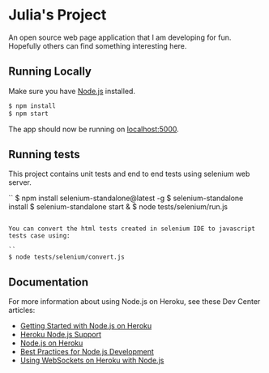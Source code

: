# Julia's Project

An open source web page application that I am developing for fun. Hopefully others can
find something interesting here.


## Running Locally

Make sure you have [Node.js](http://nodejs.org/) installed.

```sh
$ npm install
$ npm start
```

The app should now be running on [localhost:5000](http://localhost:5000/).

## Running tests

This project contains unit tests and end to end tests using selenium web server.

``
$ npm install selenium-standalone@latest -g
$ selenium-standalone install
$ selenium-standalone start &
$ node tests/selenium/run.js
````

You can convert the html tests created in selenium IDE to javascript tests case using:

``
$ node tests/selenium/convert.js
````

## Documentation

For more information about using Node.js on Heroku, see these Dev Center articles:

- [Getting Started with Node.js on Heroku](https://devcenter.heroku.com/articles/getting-started-with-nodejs)
- [Heroku Node.js Support](https://devcenter.heroku.com/articles/nodejs-support)
- [Node.js on Heroku](https://devcenter.heroku.com/categories/nodejs)
- [Best Practices for Node.js Development](https://devcenter.heroku.com/articles/node-best-practices)
- [Using WebSockets on Heroku with Node.js](https://devcenter.heroku.com/articles/node-websockets)

